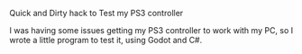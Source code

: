 Quick and Dirty hack to Test my PS3 controller

I was having some issues getting my PS3 controller to work with my PC, so I wrote a little program to test it, using Godot and C#.
